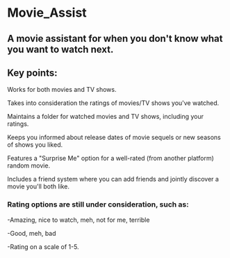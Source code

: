 # Movie_Assist
 
## A movie assistant for when you don't know what you want to watch next. 
  
## Key points:   
 
Works for both movies and TV shows.
   
Takes into consideration the ratings of movies/TV shows you've watched.
 
Maintains a folder for watched movies and TV shows, including your ratings.

Keeps you informed about release dates of movie sequels or new seasons of shows you liked.

Features a "Surprise Me" option for a well-rated (from another platform) random movie. 

Includes a friend system where you can add friends and jointly discover a movie you'll both like. 

### Rating options are still under consideration, such as:

-Amazing, nice to watch, meh, not for me, terrible 

-Good, meh, bad

-Rating on a scale of 1-5.
